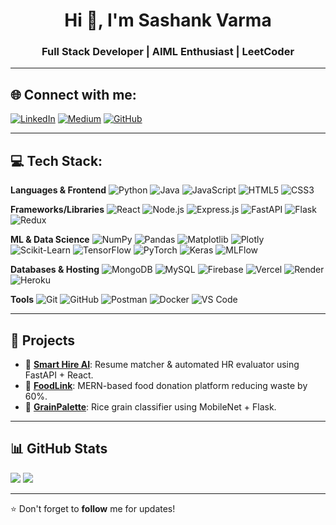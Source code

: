 <h1 align="center">Hi 👋, I'm Sashank Varma</h1>
<h3 align="center">Full Stack Developer | AIML Enthusiast | LeetCoder</h3>

---

## 🌐 Connect with me:
[![LinkedIn](https://img.shields.io/badge/LinkedIn-blue?logo=linkedin&logoColor=white)](https://www.linkedin.com/in/sashank-varma-b8947b260)
[![Medium](https://img.shields.io/badge/Medium-black?logo=medium&logoColor=white)](https://medium.com/@sashankvarma920)
[![GitHub](https://img.shields.io/badge/GitHub-181717?logo=github&logoColor=white)](https://github.com/P-S-Sashank-varma)

---

## 💻 Tech Stack:

**Languages & Frontend**
![Python](https://img.shields.io/badge/Python-3776AB?logo=python&logoColor=white)
![Java](https://img.shields.io/badge/Java-007396?logo=java&logoColor=white)
![JavaScript](https://img.shields.io/badge/JavaScript-F7DF1E?logo=javascript&logoColor=black)
![HTML5](https://img.shields.io/badge/HTML5-E34F26?logo=html5&logoColor=white)
![CSS3](https://img.shields.io/badge/CSS3-1572B6?logo=css3&logoColor=white)

**Frameworks/Libraries**
![React](https://img.shields.io/badge/React-61DAFB?logo=react&logoColor=black)
![Node.js](https://img.shields.io/badge/Node.js-339933?logo=node-dot-js&logoColor=white)
![Express.js](https://img.shields.io/badge/Express.js-000000?logo=express&logoColor=white)
![FastAPI](https://img.shields.io/badge/FastAPI-009688?logo=fastapi&logoColor=white)
![Flask](https://img.shields.io/badge/Flask-000000?logo=flask&logoColor=white)
![Redux](https://img.shields.io/badge/Redux-764ABC?logo=redux&logoColor=white)

**ML & Data Science**
![NumPy](https://img.shields.io/badge/NumPy-013243?logo=numpy&logoColor=white)
![Pandas](https://img.shields.io/badge/Pandas-150458?logo=pandas&logoColor=white)
![Matplotlib](https://img.shields.io/badge/Matplotlib-ffffff?logo=matplotlib&logoColor=black)
![Plotly](https://img.shields.io/badge/Plotly-3F4F75?logo=plotly&logoColor=white)
![Scikit-Learn](https://img.shields.io/badge/scikit--learn-F7931E?logo=scikit-learn&logoColor=white)
![TensorFlow](https://img.shields.io/badge/TensorFlow-FF6F00?logo=tensorflow&logoColor=white)
![PyTorch](https://img.shields.io/badge/PyTorch-EE4C2C?logo=pytorch&logoColor=white)
![Keras](https://img.shields.io/badge/Keras-D00000?logo=keras&logoColor=white)
![MLFlow](https://img.shields.io/badge/MLFlow-0175C2?logo=mlflow&logoColor=white)

**Databases & Hosting**
![MongoDB](https://img.shields.io/badge/MongoDB-47A248?logo=mongodb&logoColor=white)
![MySQL](https://img.shields.io/badge/MySQL-4479A1?logo=mysql&logoColor=white)
![Firebase](https://img.shields.io/badge/Firebase-FFCA28?logo=firebase&logoColor=black)
![Vercel](https://img.shields.io/badge/Vercel-000000?logo=vercel&logoColor=white)
![Render](https://img.shields.io/badge/Render-46E3B7?logo=render&logoColor=black)
![Heroku](https://img.shields.io/badge/Heroku-430098?logo=heroku&logoColor=white)

**Tools**
![Git](https://img.shields.io/badge/Git-F05032?logo=git&logoColor=white)
![GitHub](https://img.shields.io/badge/GitHub-181717?logo=github&logoColor=white)
![Postman](https://img.shields.io/badge/Postman-FF6C37?logo=postman&logoColor=white)
![Docker](https://img.shields.io/badge/Docker-2496ED?logo=docker&logoColor=white)
![VS Code](https://img.shields.io/badge/VS--Code-007ACC?logo=visual-studio-code&logoColor=white)

---

## 🚀 Projects

- 🔗 [**Smart Hire AI**](https://github.com/P-S-Sashank-varma/ai-job-matching): Resume matcher & automated HR evaluator using FastAPI + React.
- 🔗 [**FoodLink**](https://github.com/P-S-Sashank-varma/Foodlink): MERN-based food donation platform reducing waste by 60%.  
- 🔗 [**GrainPalette**](https://github.com/P-S-Sashank-varma/rice-classification-app): Rice grain classifier using MobileNet + Flask.

---

## 📊 GitHub Stats

![](https://github-readme-stats.vercel.app/api?username=P-S-Sashank-varma&show_icons=true&theme=radical)
![](https://github-readme-stats.vercel.app/api/top-langs/?username=P-S-Sashank-varma&layout=compact&theme=radical)

---

⭐️ Don't forget to **follow** me for updates!
